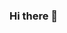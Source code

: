 ### Hi there 👋

<!--
**StevenLof777/StevenLof777** is a ✨ _special_ ✨ repository because its `README.md` (this file) appears on your GitHub profile.

Here are some ideas to get you started:

- 🔭 I’m currently working on ...
My First solo full stack application
- 🌱 I’m currently learning ...
ReactJs and MySQL
- 👯 I’m looking to collaborate on ...
- 🤔 I’m looking for help with ...
- 💬 Ask me about ...
- 📫 How to reach me: ...
- 😄 Pronouns: ...
He/Him
- ⚡ Fun fact: ...
-->

